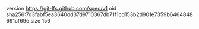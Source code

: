 version https://git-lfs.github.com/spec/v1
oid sha256:7d3fabf5ea3640dd37d9710367db71f1cd153b2d901e7359b6464848691cf69e
size 156

